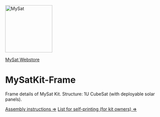 <img src="https://drive.google.com/uc?export=download&id=10ScfFZb5kTdQQ1aUS-J6Ik5yzo1wd_EH" alt="MySat" width="150"/>

[MySat Webstore](https://www.mysatkit.com/)

# MySatKit-Frame

Frame details of MySat Kit.
Structure: 1U CubeSat (with deployable solar panels).

[Assembly instructions ⇒](https://docs.google.com/document/d/146EPTvLMzydpwUMsbJWAC3gcRO6yPDe3p8kIpxRUwU4/edit?tab=t.ezartnjedew9)
[List for self-printing (for kit owners) ⇒](https://docs.google.com/document/d/1NUjtfe9_cPGDKsoZeUW3AVMnm5jehRZ6ivZnFXJ12Fw/edit?tab=t.qwdrg9l5hezt#heading=h.ovrup47jzuiq)

